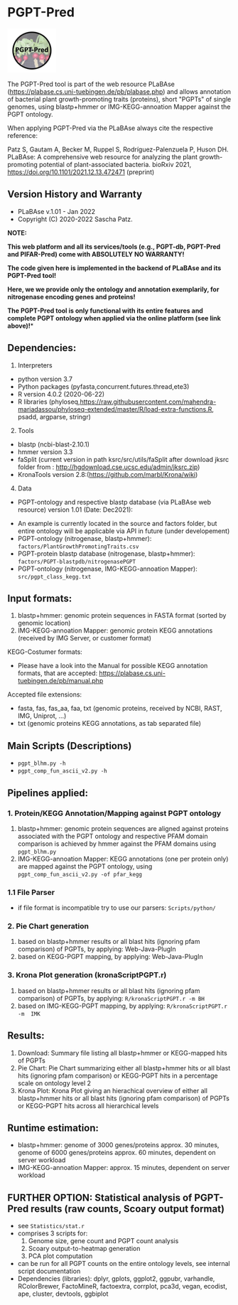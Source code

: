 # PGPT-Pred

<img src="./Images/PGPT-Pred_symb.jpg" width="110" height="100">

The PGPT-Pred tool is part of the web resource PLaBAse (https://plabase.cs.uni-tuebingen.de/pb/plabase.php) and allows annotation of bacterial plant growth-promoting traits (proteins), short "PGPTs" of single genomes, using blastp+hmmer or IMG-KEGG-annoation Mapper against the PGPT ontology.

When applying PGPT-Pred via the PLaBAse always cite the respective reference:

Patz S, Gautam A, Becker M, Ruppel S, Rodríguez-Palenzuela P, Huson DH. PLaBAse: A comprehensive web resource for analyzing the plant growth-promoting potential of plant-associated bacteria. bioRxiv 2021, https://doi.org/10.1101/2021.12.13.472471 (preprint)

## Version History and Warranty

- PLaBAse v.1.01 - Jan 2022 
- Copyright (C) 2020-2022 Sascha Patz. 

**NOTE:** 

**This web platform and all its services/tools (e.g., PGPT-db, PGPT-Pred and PIFAR-Pred) come with ABSOLUTELY NO WARRANTY!**

**The code given here is implemented in the backend of PLaBAse and its PGPT-Pred tool!**

**Here, we we provide only the ontology and annotation exemplarily, for nitrogenase encoding genes and proteins!**

**The PGPT-Pred tool is only functional with its entire features and complete PGPT ontology when applied via the online platform (see link above)!***

## Dependencies:
1. Interpreters
* python version 3.7
* Python packages (pyfasta,concurrent.futures.thread,ete3)
* R version 4.0.2 (2020-06-22)
* R libraries (phyloseq,https://raw.githubusercontent.com/mahendra-mariadassou/phyloseq-extended/master/R/load-extra-functions.R, psadd, argparse, stringr)
2. Tools
* blastp (ncbi-blast-2.10.1)
* hmmer version 3.3
* faSplit (current version in path ksrc/src/utils/faSplit after download jksrc folder from : http://hgdownload.cse.ucsc.edu/admin/jksrc.zip)
* KronaTools version 2.8:(https://github.com/marbl/Krona/wiki)
4. Data
* PGPT-ontology and respective blastp database (via PLaBAse web resource) version 1.01 (Date: Dec2021): 
- An example is currently located in the source and factors folder, but entire ontology will be applicable via API in future (under developement) 
- PGPT-ontology (nitrogenase, blastp+hmmer):                `factors/PlantGrowthPromotingTraits.csv`
- PGPT-protein blastp database (nitrogenase, blastp+hmmer): `factors/PGPT-blastpdb/nitrogenasePGPT`
- PGPT-ontology (nitrogenase, IMG-KEGG-annoation Mapper):   `src/pgpt_class_kegg.txt`                          


## Input formats:
1. blastp+hmmer:              genomic protein sequences in FASTA format (sorted by genomic location)
2. IMG-KEGG-annoation Mapper: genomic protein KEGG annotations (received by IMG Server, or customer format)

KEGG-Costumer formats:
- Please have a look into the Manual for possible KEGG annotation formats, that are accepted: https://plabase.cs.uni-tuebingen.de/pb/manual.php

Accepted file extensions:
- fasta, fas, fas_aa, faa, txt (genomic proteins, received by NCBI, RAST, IMG, Uniprot, ...)
- txt (genomic proteins KEGG annotations, as tab separated file)

## Main Scripts (Descriptions)
- `pgpt_blhm.py -h`
- `pgpt_comp_fun_ascii_v2.py -h`

## Pipelines applied:
### 1. Protein/KEGG Annotation/Mapping against PGPT ontology
   1. blastp+hmmer:              genomic protein sequences are aligned against proteins associated with the PGPT ontology and respective PFAM domain comparison is achieved by hmmer against the PFAM domains using `pgpt_blhm.py`
   2. IMG-KEGG-annoation Mapper: KEGG annotations (one per protein only) are mapped against the PGPT ontology, using `pgpt_comp_fun_ascii_v2.py -of pfar_kegg`

### 1.1 File Parser
- if file format is incompatible try to use our parsers: `Scripts/python/`

### 2. Pie Chart generation 
   1. based on blastp+hmmer results or all blast hits (ignoring pfam comparison) of PGPTs, by applying: Web-Java-PlugIn
   2. based on KEGG-PGPT mapping, by applying: Web-Java-PlugIn

### 3. Krona Plot generation (kronaScriptPGPT.r)
   1. based on blastp+hmmer results or all blast hits (ignoring pfam comparison) of PGPTs, by applying: `R/kronaScriptPGPT.r -m BH`
   2. based on IMG-KEGG-PGPT mapping, by applying: `R/kronaScriptPGPT.r -m  IMK`

## Results:
1. Download:   Summary file listing all blastp+hmmer or KEGG-mapped hits of PGPTs
2. Pie Chart:  Pie Chart  summarizing either all blastp+hmmer hits or all blast hits (ignoring pfam comparison) or KEGG-PGPT hits in a percentage scale on ontology level 2
3. Krona Plot: Krona Plot giving an hierachical overview of either all blastp+hmmer hits or all blast hits (ignoring pfam comparison) of PGPTs or KEGG-PGPT hits across all hierarchical levels

## Runtime estimation:
- blastp+hmmer: genome of 3000 genes/proteins approx. 30 minutes, genome of 6000 genes/proteins approx. 60 minutes, dependent on server workload
- IMG-KEGG-annoation Mapper: approx. 15 minutes, dependent on server workload

## FURTHER OPTION: Statistical analysis of PGPT-Pred results (raw counts, Scoary output format)
- see `Statistics/stat.r`
- comprises 3 scripts for:
   1. Genome size, gene count and PGPT count analysis
   2. Scoary output-to-heatmap generation
   3. PCA plot computation
- can be run for all PGPT counts on the entire ontology levels, see internal script documentation
- Dependencies (libraries): dplyr, gplots, ggplot2, ggpubr, varhandle, RColorBrewer, FactoMineR, factoextra, corrplot, pca3d, vegan, ecodist, ape, cluster, devtools, ggbiplot
